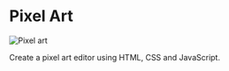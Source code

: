 # Pixel Art

![Pixel art](en/images/pixel-art.png)

Create a pixel art editor using HTML, CSS and JavaScript.

